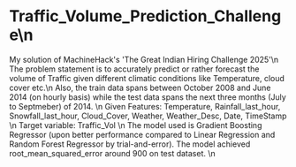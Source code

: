 # Traffic_Volume_Prediction_Challenge\n
My solution of MachineHack's 'The Great Indian Hiring Challenge 2025'\n
The problem statement is to accurately predict or rather forecast the volume of Traffic given different climatic conditions like Temperature, cloud cover etc.\n
Also, the train data spans between October 2008 and June 2014 (on hourly basis) while the test data spans the next three months (July to Septmeber) of 2014. \n
Given Features: Temperature, Rainfall_last_hour, Snowfall_last_hour, Cloud_Cover, Weather, Weather_Desc, Date, TimeStamp \n
Target variable: Traffic_Vol \n
The model used is Gradient Boosting Regressor (upon better performance compared to Linear Regression and Random Forest Regressor by trial-and-error). The model achieved root_mean_squared_error around 900 on test dataset. \n
